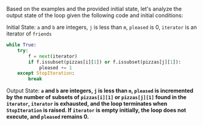Based on the examples and the provided initial state, let's analyze the output state of the loop given the following code and initial conditions:

Initial State: `a` and `b` are integers, `j` is less than `m`, `pleased` is 0, `iterator` is an iterator of `friends`
```python
while True:
    try:
        f = next(iterator)
        if f.issubset(pizzas[i][1]) or f.issubset(pizzas[j][1]):
            pleased += 1
    except StopIteration:
        break
```

Output State: **`a` and `b` are integers, `j` is less than `m`, `pleased` is incremented by the number of subsets of `pizzas[i][1]` or `pizzas[j][1]` found in the `iterator`, `iterator` is exhausted, and the loop terminates when `StopIteration` is raised. If `iterator` is empty initially, the loop does not execute, and `pleased` remains 0.**